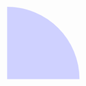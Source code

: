 <svg class="style_leftEllipseImg__XT7Xg" width="170" height="170" fill="none" xmlns="http://www.w3.org/2000/svg"><path fill-rule="evenodd" clip-rule="evenodd" d="M119.855 49.645A169.502 169.502 0 0 1 169.5 169.5H0V0a169.502 169.502 0 0 1 119.855 49.645Z" fill="#CFD1FF"></path></svg>

<path fill-rule="evenodd" clip-rule="evenodd" d="M119.855 49.645A169.502 169.502 0 0 1 169.5 169.5H0V0a169.502 169.502 0 0 1 119.855 49.645Z" fill="#CFD1FF"></path>